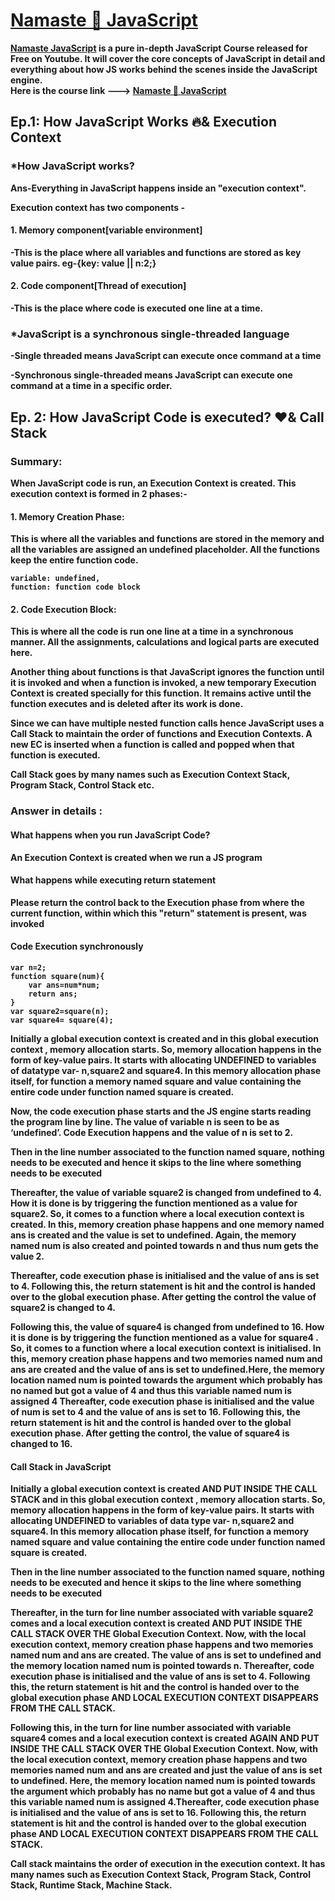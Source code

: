 <!-- /* **************Code by Najir Seikh - 22/05/2023************** */ -->

# <a href='https://www.youtube.com/playlist?list=PLlasXeu85E9cQ32gLCvAvr9vNaUccPVNP'><strong>Namaste 🙏 JavaScript<strong></a>

<a href='https://www.youtube.com/playlist?list=PLlasXeu85E9cQ32gLCvAvr9vNaUccPVNP'>Namaste JavaScript</a> is a pure in-depth JavaScript Course released for Free on Youtube. It will cover the core concepts of JavaScript in detail and everything about how JS works behind the scenes inside the JavaScript engine.
<br>
Here is the course link ---> <a href='https://www.youtube.com/playlist?list=PLlasXeu85E9cQ32gLCvAvr9vNaUccPVNP'><strong>Namaste 🙏 JavaScript<strong></a>

## Ep.1: How JavaScript Works 🔥& Execution Context

### \*How JavaScript works?

Ans-Everything in JavaScript happens inside an "execution context".

Execution context has two components -

#### 1. Memory component[variable environment]

-This is the place where all variables and functions are stored as key value pairs. eg-{key: value || n:2;}

#### 2. Code component[Thread of execution]

-This is the place where code is executed one line at a time.

### \*JavaScript is a synchronous single-threaded language

-Single threaded means JavaScript can execute once command at a time

-Synchronous single-threaded means JavaScript can execute one command at a time in a specific order.

## Ep. 2: How JavaScript Code is executed? ❤️& Call Stack

### Summary:

When JavaScript code is run, an Execution Context is created. This execution context is formed in 2 phases:-

#### 1. Memory Creation Phase:

This is where all the variables and functions are stored in the memory and all the variables are assigned an undefined placeholder. All the functions keep the entire function code.

```
variable: undefined,
function: function code block
```

#### 2. Code Execution Block:

This is where all the code is run one line at a time in a synchronous manner. All the assignments, calculations and logical parts are executed here.

Another thing about functions is that JavaScript ignores the function until it is invoked and when a function is invoked, a new temporary Execution Context is created specially for this function. It remains active until the function executes and is deleted after its work is done.

Since we can have multiple nested function calls hence JavaScript uses a Call Stack to maintain the order of functions and Execution Contexts. A new EC is inserted when a function is called and popped when that function is executed.

Call Stack goes by many names such as Execution Context Stack, Program Stack, Control Stack etc.

### Answer in details :

#### What happens when you run JavaScript Code?

An Execution Context is created when we run a JS program

#### What happens while executing return statement

Please return the control back to the Execution phase from where the current function, within which this "return" statement is present, was invoked

#### Code Execution synchronously

```
var n=2;
function square(num){
	var ans=num*num;
	return ans;
}
var square2=square(n);
var square4= square(4);
```

Initially a global execution context is created and in this global execution context , memory allocation starts. So, memory allocation happens in the form of key-value pairs. It starts with allocating UNDEFINED to variables of datatype var- n,square2 and square4. In this memory allocation phase itself, for function a memory named square and value containing the entire code under function named square is created.

Now, the code execution phase starts and the JS engine starts reading the program line by line.
The value of variable n is seen to be as ‘undefined’. Code Execution happens and the value of n is set to 2.

Then in the line number associated to the function named square, nothing needs to be executed and hence it skips to the line where something needs to be executed

Thereafter, the value of variable square2 is changed from undefined to 4. How it is done is by triggering the function mentioned as a value for square2.
So, it comes to a function where a local execution context is created. In this, memory creation phase happens and one memory named ans is created and the value is set to undefined. Again, the memory named num is also created and pointed towards n and thus num gets the value 2.

Thereafter, code execution phase is initialised and the value of ans is set to 4. Following this, the return statement is hit and the control is handed over to the global execution phase. After getting the control the value of square2 is changed to 4.

Following this, the value of square4 is changed from undefined to 16. How it is done is by triggering the function mentioned as a value for square4 .
So, it comes to a function where a local execution context is initialised. In this, memory creation phase happens and two memories named num and ans are created and the value of ans is set to undefined.Here, the memory location named num is pointed towards the argument which probably has no named but got a value of 4 and thus this variable named num is assigned 4 Thereafter, code execution phase is initialised and the value of num is set to 4 and the value of ans is set to 16. Following this, the return statement is hit and the control is handed over to the global execution phase. After getting the control, the value of square4 is changed to 16.

#### Call Stack in JavaScript

Initially a global execution context is created AND PUT INSIDE THE CALL STACK and in this global execution context , memory allocation starts. So, memory allocation happens in the form of key-value pairs. It starts with allocating UNDEFINED to variables of data type var- n,square2 and square4. In this memory allocation phase itself, for function a memory named square and value containing the entire code under function named square is created.

Then in the line number associated to the function named square, nothing needs to be executed and hence it skips to the line where something needs to be executed

Thereafter, in the turn for line number associated with variable square2 comes and a local execution context is created AND PUT INSIDE THE CALL STACK OVER THE Global Execution Context. Now, with the local execution context, memory creation phase happens and two memories named num and ans are created. The value of ans is set to undefined and the memory location named num is pointed towards n. Thereafter, code execution phase is initialised and the value of ans is set to 4. Following this, the return statement is hit and the control is handed over to the global execution phase AND LOCAL EXECUTION CONTEXT DISAPPEARS FROM THE CALL STACK.

Following this, in the turn for line number associated with variable square4 comes and a local execution context is created AGAIN AND PUT INSIDE THE CALL STACK OVER THE Global Execution Context. Now, with the local execution context, memory creation phase happens and two memories named num and ans are created and just the value of ans is set to undefined. Here, the memory location named num is pointed towards the argument which probably has no name but got a value of 4 and thus this variable named num is assigned 4.Thereafter, code execution phase is initialised and the value of ans is set to 16. Following this, the return statement is hit and the control is handed over to the global execution phase AND LOCAL EXECUTION CONTEXT DISAPPEARS FROM THE CALL STACK.

Call stack maintains the order of execution in the execution context. It has many names such as Execution Context Stack, Program Stack, Control Stack, Runtime Stack, Machine Stack.
